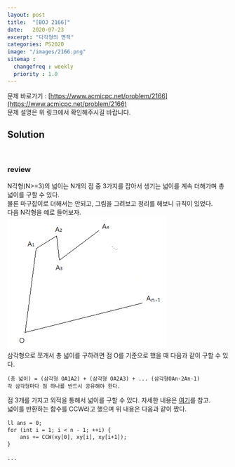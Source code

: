 ```yaml
---
layout: post
title:  "[BOJ 2166]"
date:   2020-07-23
excerpt: "다각형의 면적"
categories: PS2020
image: "/images/2166.png"
sitemap :
  changefreq : weekly
  priority : 1.0
---
```

문제 바로가기 : [https://www.acmicpc.net/problem/2166](https://www.acmicpc.net/problem/2166)<br>
문제 설명은 위 링크에서 확인해주시길 바랍니다.<br>

## Solution
<script src="https://gist.github.com/yooniversal/548987b97016d1306a5193fbf82d1f08.js"></script>
<br>

### review

N각형(N>=3)의 넓이는 N개의 점 중 3가지를 잡아서 생기는 넓이를 계속 더해가며 총 넓이를 구할 수 있다.<br>
물론 마구잡이로 더해서는 안되고, 그림을 그려보고 정리를 해보니 규칙이 있었다.<br>
다음 N각형을 예로 들어보자.<br>
![2166_1.png](/images/2166_1.png)<br>
삼각형으로 쪼개서 총 넓이를 구하려면 점 O를 기준으로 했을 때 다음과 같이 구할 수 있다.<br>
```
(총 넓이) = (삼각형 OA1A2) + (삼각형 OA2A3) + ... (삼각형OAn-2An-1)
각 삼각형마다 점 하나를 반드시 공유해야 한다.
```
점 3개를 가지고 외적을 통해서 넓이를 구할 수 있다. 자세한 내용은 [여기](https://www.acmicpc.net/blog/view/27)를 참고.<br>
넓이를 반환하는 함수를 CCW라고 했으며 위 내용은 다음과 같이 짰다.<br>
```
ll ans = 0;
for (int i = 1; i < n - 1; ++i) {
	ans += CCW(xy[0], xy[i], xy[i+1]);
}

...
```

<script src="https://utteranc.es/client.js"
        repo="yooniversal/blog-comments"
        issue-term="pathname"
        theme="github-light"
        crossorigin="anonymous"
        async>
</script>
